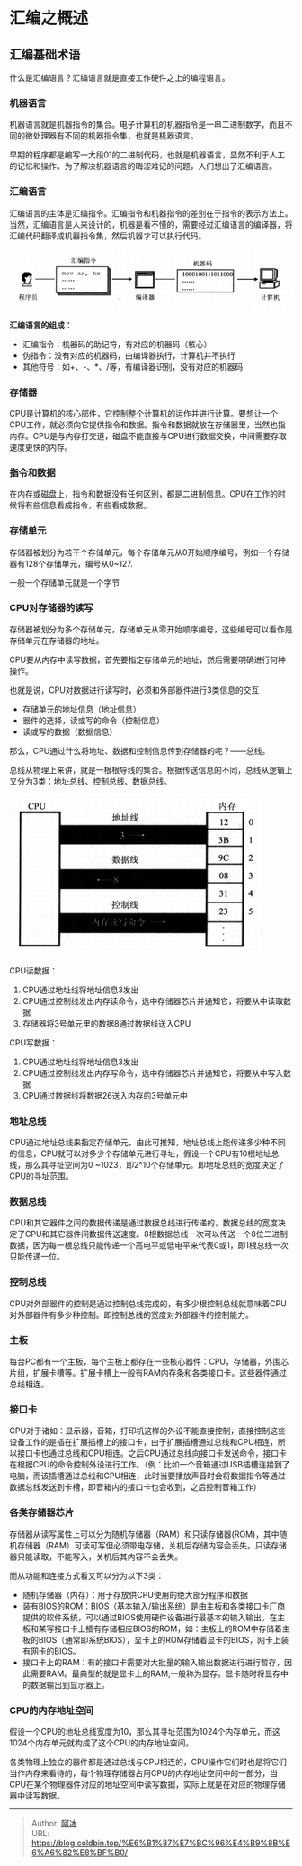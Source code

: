 # 汇编之概述


## 汇编基础术语

什么是汇编语言？汇编语言就是直接工作硬件之上的编程语言。

### 机器语言

机器语言就是机器指令的集合。电子计算机的机器指令是一串二进制数字，而且不同的微处理器有不同的机器指令集，也就是机器语言。

早期的程序都是编写一大段01的二进制代码，也就是机器语言，显然不利于人工的记忆和操作。为了解决机器语言的晦涩难记的问题，人们想出了汇编语言。

### 汇编语言

汇编语言的主体是汇编指令。汇编指令和机器指令的差别在于指令的表示方法上。当然，汇编语言是人来设计的，机器是看不懂的，需要经过汇编语言的编译器，将汇编代码翻译成机器指令集，然后机器才可以执行代码。

![](https://raw.githubusercontent.com/cold-bin/img-for-cold-bin-blog/master/img/20221129200848.png)

**汇编语言的组成：**

- 汇编指令：机器码的助记符，有对应的机器码（核心）
- 伪指令：没有对应的机器码，由编译器执行，计算机并不执行
- 其他符号：如+、-、*、/等，有编译器识别，没有对应的机器码

### 存储器

CPU是计算机的核心部件，它控制整个计算机的运作并进行计算。要想让一个CPU工作，就必须向它提供指令和数据。指令和数据就放在存储器里，当然也指内存。CPU是与内存打交道，磁盘不能直接与CPU进行数据交换，中间需要存取速度更快的内存。

### 指令和数据

在内存或磁盘上，指令和数据没有任何区别，都是二进制信息。CPU在工作的时候将有些信息看成指令，有些看成数据。

### 存储单元

存储器被划分为若干个存储单元，每个存储单元从0开始顺序编号，例如一个存储器有128个存储单元，编号从0~127.

一般一个存储单元就是一个字节

### CPU对存储器的读写

存储器被划分为多个存储单元，存储单元从零开始顺序编号，这些编号可以看作是存储单元在存储器的地址。

CPU要从内存中读写数据，首先要指定存储单元的地址，然后需要明确进行何种操作。

也就是说，CPU对数据进行读写时，必须和外部器件进行3类信息的交互

- 存储单元的地址信息（地址信息）
- 器件的选择，读或写的命令（控制信息）
- 读或写的数据（数据信息）

那么，CPU通过什么将地址、数据和控制信息传到存储器的呢？——总线。

总线从物理上来讲，就是一根根导线的集合。根据传送信息的不同，总线从逻辑上又分为3类：地址总线、控制总线、数据总线。

![image-20221129205642312](https://raw.githubusercontent.com/cold-bin/img-for-cold-bin-blog/master/img/image-20221129205642312.png)

CPU读数据：

1. CPU通过地址线将地址信息3发出
2. CPU通过控制线发出内存读命令，选中存储器芯片并通知它，将要从中读取数据
3. 存储器将3号单元里的数据8通过数据线送入CPU

CPU写数据：

1. CPU通过地址线将地址信息3发出
2. CPU通过控制线发出内存写命令，选中存储器芯片并通知它，将要从中写入数据
3. CPU通过数据线将数据26送入内存的3号单元中

### 地址总线

CPU通过地址总线来指定存储单元，由此可推知，地址总线上能传递多少种不同的信息，CPU就可以对多少个存储单元进行寻址，假设一个CPU有10根地址总线，那么其寻址空间为0 ~1023，即2^10个存储单元。即地址总线的宽度决定了CPU的寻址范围。

### 数据总线

CPU和其它器件之间的数据传递是通过数据总线进行传递的，数据总线的宽度决定了CPU和其它器件间数据传送速度。8根数据总线一次可以传送一个8位二进制数据，因为每一根总线只能传递一个高电平或低电平来代表0或1，即1根总线一次只能传递一位。

### 控制总线

CPU对外部器件的控制是通过控制总线完成的，有多少根控制总线就意味着CPU对外部器件有多少种控制。即控制总线的宽度对外部器件的控制能力。

### 主板

每台PC都有一个主板，每个主板上都存在一些核心器件：CPU，存储器，外围芯片组，扩展卡槽等。扩展卡槽上一般有RAM内存条和各类接口卡。这些器件通过总线相连。

### 接口卡

CPU对于诸如：显示器，音箱，打印机这样的外设不能直接控制，直接控制这些设备工作的是插在扩展插槽上的接口卡，由于扩展插槽通过总线和CPU相连，所以接口卡也通过总线和CPU相连。之后CPU通过总线向接口卡发送命令，接口卡在根据CPU的命令控制外设进行工作。（例：比如一个音箱通过USB插槽连接到了电脑，而该插槽通过总线和CPU相连，此时当要播放声音时会将数据指令等通过数据总线发送到卡槽，即音箱内的接口卡也会收到，之后控制音箱工作）

### 各类存储器芯片

存储器从读写属性上可以分为随机存储器（RAM）和只读存储器(ROM)，其中随机存储器（RAM）可读可写但必须带电存储，关机后存储内容会丢失。只读存储器只能读取，不能写入，关机后其内容不会丢失。

而从功能和连接方式看又可以分为以下3类：

- 随机存储器（内存）：用于存放供CPU使用的绝大部分程序和数据
- 装有BIOS的ROM：BIOS（基本输入/输出系统）是由主板和各类接口卡厂商提供的软件系统，可以通过BIOS使用硬件设备进行最基本的输入输出。在主板和某写接口卡上插有存储相应BIOS的ROM，如：主板上的ROM中存储着主板的BIOS（通常即系统BIOS），显卡上的ROM存储着显卡的BIOS，网卡上装有网卡的BIOS。
- 接口卡上的RAM：有的接口卡需要对大批量的输入输出数据进行进行暂存，因此需要RAM。最典型的就是显卡上的RAM,一般称为显存。显卡随时将显存中的数据输出到显示器上。

### CPU的内存地址空间

假设一个CPU的地址总线宽度为10，那么其寻址范围为1024个内存单元，而这1024个内存单元就构成了这个CPU的内存地址空间。

各类物理上独立的器件都是通过总线与CPU相连的，CPU操作它们时也是将它们当作内存来看待的，每个物理存储器占用CPU的内存地址空间中的一部分，当CPU在某个物理器件对应的地址空间中读写数据，实际上就是在对应的物理存储器中读写数据。


---

> Author: [阿冰](https://github.com/cold-bin)  
> URL: https://blog.coldbin.top/%E6%B1%87%E7%BC%96%E4%B9%8B%E6%A6%82%E8%BF%B0/  

